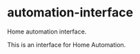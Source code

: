 automation-interface
====================

Home automation interface.

This is an interface for Home Automation.
